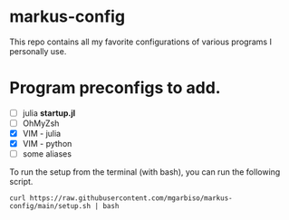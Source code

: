 # markus-config
This repo contains all my favorite configurations of various programs I personally use.

# Program preconfigs to add.
- [ ] julia **startup.jl**
- [ ] OhMyZsh
- [x] VIM - julia
- [x] VIM - python
- [ ] some aliases

To run the setup from the terminal (with bash), you can run the following script.
```
curl https://raw.githubusercontent.com/mgarbiso/markus-config/main/setup.sh | bash
```

